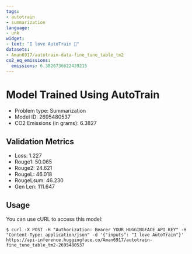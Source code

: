 ```yaml
---
tags:
- autotrain
- summarization
language:
- unk
widget:
- text: "I love AutoTrain 🤗"
datasets:
- Aman6917/autotrain-data-fine_tune_table_tm2
co2_eq_emissions:
  emissions: 6.3826736622439215
---
```


# Model Trained Using AutoTrain

- Problem type: Summarization
- Model ID: 2695480537
- CO2 Emissions (in grams): 6.3827

## Validation Metrics

- Loss: 1.227
- Rouge1: 50.065
- Rouge2: 24.621
- RougeL: 46.018
- RougeLsum: 46.230
- Gen Len: 111.647

## Usage

You can use cURL to access this model:

```
$ curl -X POST -H "Authorization: Bearer YOUR_HUGGINGFACE_API_KEY" -H "Content-Type: application/json" -d '{"inputs": "I love AutoTrain"}' https://api-inference.huggingface.co/Aman6917/autotrain-fine_tune_table_tm2-2695480537
```